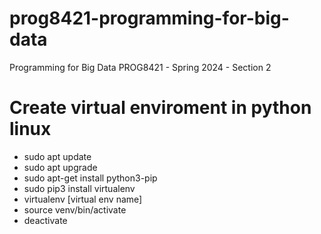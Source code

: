 # prog8421-programming-for-big-data
Programming for Big Data PROG8421 - Spring 2024 - Section 2

# Create virtual enviroment in python linux
 - sudo apt update
 - sudo apt upgrade
 - sudo apt-get install python3-pip
 - sudo pip3 install virtualenv 
 - virtualenv [virtual env name]
 - source venv/bin/activate
 - deactivate
 